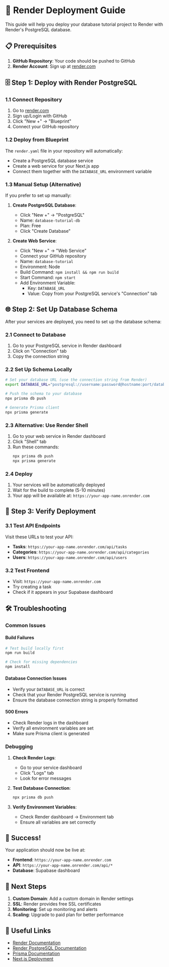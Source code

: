 # 🚀 Render Deployment Guide

This guide will help you deploy your database tutorial project to Render with Render's PostgreSQL database.

## 📋 Prerequisites

1. **GitHub Repository**: Your code should be pushed to GitHub
2. **Render Account**: Sign up at [render.com](https://render.com)

## 🗄️ Step 1: Deploy with Render PostgreSQL

### 1.1 Connect Repository

1. Go to [render.com](https://render.com)
2. Sign up/Login with GitHub
3. Click "New +" → "Blueprint"
4. Connect your GitHub repository

### 1.2 Deploy from Blueprint

The `render.yaml` file in your repository will automatically:
- Create a PostgreSQL database service
- Create a web service for your Next.js app
- Connect them together with the `DATABASE_URL` environment variable

### 1.3 Manual Setup (Alternative)

If you prefer to set up manually:

1. **Create PostgreSQL Database**:
   - Click "New +" → "PostgreSQL"
   - Name: `database-tutorial-db`
   - Plan: Free
   - Click "Create Database"

2. **Create Web Service**:
   - Click "New +" → "Web Service"
   - Connect your GitHub repository
   - Name: `database-tutorial`
   - Environment: Node
   - Build Command: `npm install && npm run build`
   - Start Command: `npm start`
   - Add Environment Variable:
     - Key: `DATABASE_URL`
     - Value: Copy from your PostgreSQL service's "Connection" tab

## 🌐 Step 2: Set Up Database Schema

After your services are deployed, you need to set up the database schema:

### 2.1 Connect to Database

1. Go to your PostgreSQL service in Render dashboard
2. Click on "Connection" tab
3. Copy the connection string

### 2.2 Set Up Schema Locally

```bash
# Set your database URL (use the connection string from Render)
export DATABASE_URL="postgresql://username:password@hostname:port/database"

# Push the schema to your database
npx prisma db push

# Generate Prisma client
npx prisma generate
```

### 2.3 Alternative: Use Render Shell

1. Go to your web service in Render dashboard
2. Click "Shell" tab
3. Run these commands:
   ```bash
   npx prisma db push
   npx prisma generate
   ```

### 2.4 Deploy

1. Your services will be automatically deployed
2. Wait for the build to complete (5-10 minutes)
3. Your app will be available at: `https://your-app-name.onrender.com`

## 🔧 Step 3: Verify Deployment

### 3.1 Test API Endpoints

Visit these URLs to test your API:

- **Tasks**: `https://your-app-name.onrender.com/api/tasks`
- **Categories**: `https://your-app-name.onrender.com/api/categories`
- **Users**: `https://your-app-name.onrender.com/api/users`

### 3.2 Test Frontend

- Visit: `https://your-app-name.onrender.com`
- Try creating a task
- Check if it appears in your Supabase dashboard

## 🛠️ Troubleshooting

### Common Issues

#### Build Failures
```bash
# Test build locally first
npm run build

# Check for missing dependencies
npm install
```

#### Database Connection Issues
- Verify your `DATABASE_URL` is correct
- Check that your Render PostgreSQL service is running
- Ensure the database connection string is properly formatted

#### 500 Errors
- Check Render logs in the dashboard
- Verify all environment variables are set
- Make sure Prisma client is generated

### Debugging

1. **Check Render Logs**:
   - Go to your service dashboard
   - Click "Logs" tab
   - Look for error messages

2. **Test Database Connection**:
   ```bash
   npx prisma db push
   ```

3. **Verify Environment Variables**:
   - Check Render dashboard → Environment tab
   - Ensure all variables are set correctly

## 🎉 Success!

Your application should now be live at:
- **Frontend**: `https://your-app-name.onrender.com`
- **API**: `https://your-app-name.onrender.com/api/*`
- **Database**: Supabase dashboard

## 📝 Next Steps

1. **Custom Domain**: Add a custom domain in Render settings
2. **SSL**: Render provides free SSL certificates
3. **Monitoring**: Set up monitoring and alerts
4. **Scaling**: Upgrade to paid plan for better performance

## 🔗 Useful Links

- [Render Documentation](https://render.com/docs)
- [Render PostgreSQL Documentation](https://render.com/docs/databases)
- [Prisma Documentation](https://www.prisma.io/docs)
- [Next.js Deployment](https://nextjs.org/docs/deployment)
